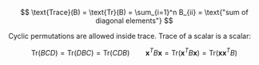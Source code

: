 $$
\text{Trace}(B) = \text{Tr}(B) = \sum_{i=1}^n B_{ii} = \text{"sum of diagonal elements"}
$$

Cyclic permutations are allowed inside trace. Trace of a scalar is a scalar:

$$
\text{Tr}(BCD) = \text{Tr}(DBC) = \text{Tr}(CDB) \qquad \mathbf{x}^T B\mathbf{x} = \text{Tr}(\mathbf{x}^T B\mathbf{x}) = \text{Tr}(\mathbf{xx}^T B)
$$
